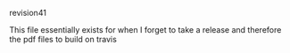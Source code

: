 revision41

This file essentially exists for when I forget to take a release and therefore the pdf files to build on travis
